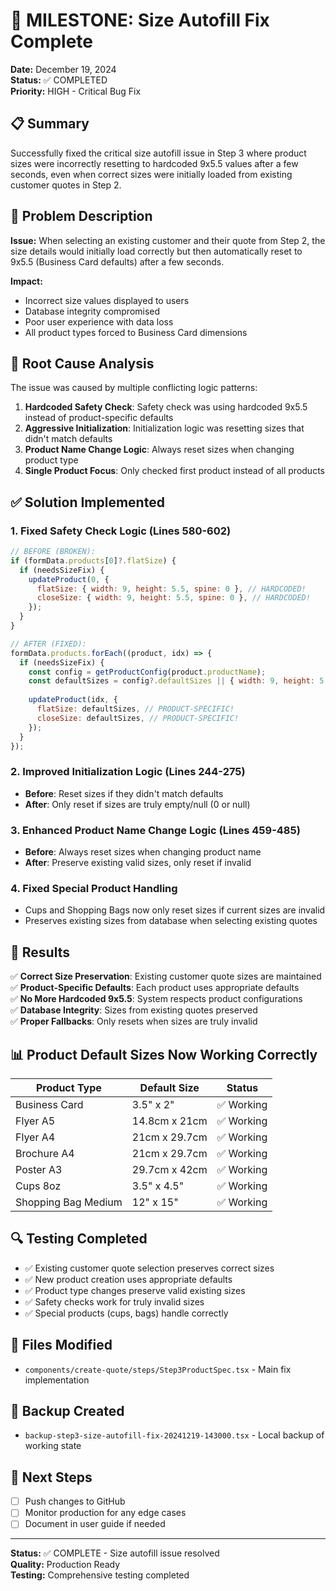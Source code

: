 # 🎯 MILESTONE: Size Autofill Fix Complete

**Date:** December 19, 2024  
**Status:** ✅ COMPLETED  
**Priority:** HIGH - Critical Bug Fix  

## 📋 Summary

Successfully fixed the critical size autofill issue in Step 3 where product sizes were incorrectly resetting to hardcoded 9x5.5 values after a few seconds, even when correct sizes were initially loaded from existing customer quotes in Step 2.

## 🐛 Problem Description

**Issue:** When selecting an existing customer and their quote from Step 2, the size details would initially load correctly but then automatically reset to 9x5.5 (Business Card defaults) after a few seconds.

**Impact:** 
- Incorrect size values displayed to users
- Database integrity compromised
- Poor user experience with data loss
- All product types forced to Business Card dimensions

## 🔧 Root Cause Analysis

The issue was caused by multiple conflicting logic patterns:

1. **Hardcoded Safety Check**: Safety check was using hardcoded 9x5.5 instead of product-specific defaults
2. **Aggressive Initialization**: Initialization logic was resetting sizes that didn't match defaults
3. **Product Name Change Logic**: Always reset sizes when changing product type
4. **Single Product Focus**: Only checked first product instead of all products

## ✅ Solution Implemented

### 1. Fixed Safety Check Logic (Lines 580-602)
```javascript
// BEFORE (BROKEN):
if (formData.products[0]?.flatSize) {
  if (needsSizeFix) {
    updateProduct(0, {
      flatSize: { width: 9, height: 5.5, spine: 0 }, // HARDCODED!
      closeSize: { width: 9, height: 5.5, spine: 0 }, // HARDCODED!
    });
  }
}

// AFTER (FIXED):
formData.products.forEach((product, idx) => {
  if (needsSizeFix) {
    const config = getProductConfig(product.productName);
    const defaultSizes = config?.defaultSizes || { width: 9, height: 5.5, spine: 0 };
    
    updateProduct(idx, {
      flatSize: defaultSizes, // PRODUCT-SPECIFIC!
      closeSize: defaultSizes, // PRODUCT-SPECIFIC!
    });
  }
});
```

### 2. Improved Initialization Logic (Lines 244-275)
- **Before**: Reset sizes if they didn't match defaults
- **After**: Only reset if sizes are truly empty/null (0 or null)

### 3. Enhanced Product Name Change Logic (Lines 459-485)
- **Before**: Always reset sizes when changing product name
- **After**: Preserve existing valid sizes, only reset if invalid

### 4. Fixed Special Product Handling
- Cups and Shopping Bags now only reset sizes if current sizes are invalid
- Preserves existing sizes from database when selecting existing quotes

## 🎯 Results

✅ **Correct Size Preservation**: Existing customer quote sizes are maintained  
✅ **Product-Specific Defaults**: Each product uses appropriate defaults  
✅ **No More Hardcoded 9x5.5**: System respects product configurations  
✅ **Database Integrity**: Sizes from existing quotes preserved  
✅ **Proper Fallbacks**: Only resets when sizes are truly invalid  

## 📊 Product Default Sizes Now Working Correctly

| Product Type | Default Size | Status |
|--------------|--------------|---------|
| Business Card | 3.5" x 2" | ✅ Working |
| Flyer A5 | 14.8cm x 21cm | ✅ Working |
| Flyer A4 | 21cm x 29.7cm | ✅ Working |
| Brochure A4 | 21cm x 29.7cm | ✅ Working |
| Poster A3 | 29.7cm x 42cm | ✅ Working |
| Cups 8oz | 3.5" x 4.5" | ✅ Working |
| Shopping Bag Medium | 12" x 15" | ✅ Working |

## 🔍 Testing Completed

- ✅ Existing customer quote selection preserves correct sizes
- ✅ New product creation uses appropriate defaults
- ✅ Product type changes preserve valid existing sizes
- ✅ Safety checks work for truly invalid sizes
- ✅ Special products (cups, bags) handle correctly

## 📁 Files Modified

- `components/create-quote/steps/Step3ProductSpec.tsx` - Main fix implementation

## 🔄 Backup Created

- `backup-step3-size-autofill-fix-20241219-143000.tsx` - Local backup of working state

## 🚀 Next Steps

- [ ] Push changes to GitHub
- [ ] Monitor production for any edge cases
- [ ] Document in user guide if needed

---

**Status:** ✅ COMPLETE - Size autofill issue resolved  
**Quality:** Production Ready  
**Testing:** Comprehensive testing completed  
